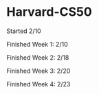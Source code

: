 # Harvard-CS50
Started 2/10

Finished Week 1: 2/10

Finished Week 2: 2/18

Finished Week 3: 2/20

Finished Week 4: 2/23